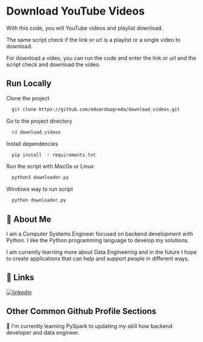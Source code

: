 
# Download YouTube Videos

With this code, you will YouTube videos and playlist download.

The same script check if the link or url is a playlist or a single video to download.

For download a video, you can run the code and enter the link or url and the script check and download the video.
## Run Locally

Clone the project

```bash
  git clone https://github.com/eduardoagreda/download_videos.git
```

Go to the project directory

```bash
  cd download_videos
```

Install dependencies

```bash
  pip install -r requirements.txt
```

Run the script with MacOs or Linux

```bash
  python3 downloader.py
```

Windows way to run script
```bash
  python downloader.py
```
## 🚀 About Me
I am a Computer Systems Engineer focused on backend development with Python. I like the Python programming language to develop my solutions.

I am currently learning more about Data Engineering and in the future I hope to create applications that can help and support people in different ways.
## 🔗 Links
[![linkedin](https://img.shields.io/badge/linkedin-0A66C2?style=for-the-badge&logo=linkedin&logoColor=white)](https://www.linkedin.com/in/eagreda25)


## Other Common Github Profile Sections
🧠 I'm currently learning PySpark to updating my skill how backend developer and data engineer.